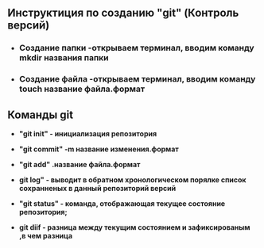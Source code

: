 ## **Инструктиция по созданию "git" (Контроль версий)** 

* ### **Создание папки -открываем терминал, вводим команду mkdir названия папки** 

* ### **Создание файла -открываем терминал, вводим команду touch название файла.формат**

## **Команды git**
* **"git init" - инициализация репозитория** 

* **"git commit" -m название изменения.формат**

* **"git add" .название файла.формат**

* **git log" - выводит в обратном хронологическом порялке список сохранненых в данный репозиторий версий**

* **"git status" - команда, отображающая текущее состояние репозитория;**

* **git diif - разница между текущим состоянием и зафиксированым ,в чем разница**
